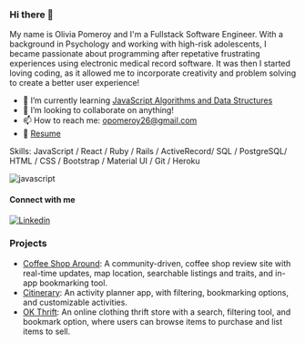 ### Hi there 👋

My name is Olivia Pomeroy and I'm a Fullstack Software Engineer. With a background in Psychology and working with high-risk adolescents, I became passionate about programming after repetative frustrating experiences using electronic medical record software. It was then I started loving coding, as it allowed me to incorporate creativity and problem solving to create a better user experience!

<!--
**opomeroy26/opomeroy26** is a ✨ _special_ ✨ repository because its `README.md` (this file) appears on your GitHub profile.
-->

- 🌱 I’m currently learning [JavaScript Algorithms and Data Structures](https://www.udemy.com/course/js-algorithms-and-data-structures-masterclass/)
- 👯 I’m looking to collaborate on anything!
- 📫 How to reach me: opomeroy26@gmail.com
- 📝 [Resume](https://github.com/opomeroy26/opomeroy26/files/8781384/Olivia.Pomeroy.s.Resume.3.docx)


Skills: JavaScript / React / Ruby / Rails / ActiveRecord/ SQL / PostgreSQL/ HTML / CSS / Bootstrap / Material UI / Git / Heroku 

![javascript](https://user-images.githubusercontent.com/95717751/170558873-69bf4dac-ccf9-4b0f-872d-36406e01c3c8.svg)


#### Connect with me
<a href="https://www.linkedin.com/in/olivia-pomeroy/">
  <img
    alt="Linkedin"
    src="https://img.shields.io/badge/LinkedIn-0077B5?style=for-the-badge&logo=linkedin&logoColor=white"
  />
</a>

### Projects
- [Coffee Shop Around](https://github.com/opomeroy26/Coffee-Shop-Around): A community-driven, coffee shop review site with real-time updates, map location, searchable listings and traits, and in-app bookmarking tool.
- [Citinerary](https://github.com/opomeroy26/Citinerary): An activity planner app, with filtering, bookmarking options, and customizable activities. 
- [OK Thrift](https://github.com/opomeroy26/OK-Thrift): An online clothing thrift store with a search, filtering tool, and bookmark option, where users can browse items to purchase and list items to sell. 
